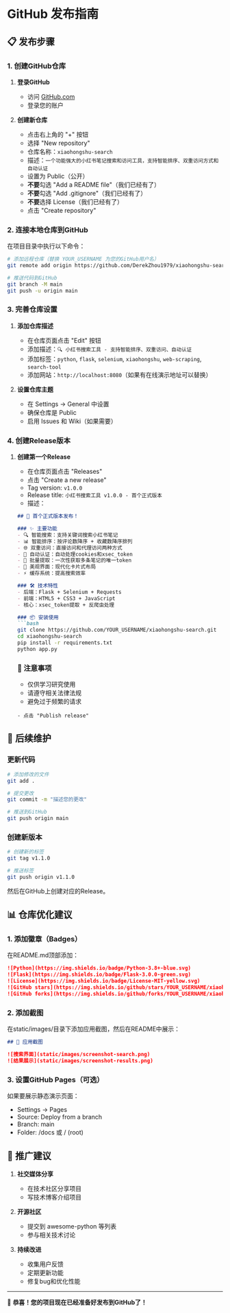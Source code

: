# GitHub 发布指南

## 📋 发布步骤

### 1. 创建GitHub仓库

1. **登录GitHub**
   - 访问 [GitHub.com](https://github.com)
   - 登录您的账户

2. **创建新仓库**
   - 点击右上角的 "+" 按钮
   - 选择 "New repository"
   - 仓库名称：`xiaohongshu-search`
   - 描述：`一个功能强大的小红书笔记搜索和访问工具，支持智能排序、双重访问方式和自动认证`
   - 设置为 Public（公开）
   - **不要**勾选 "Add a README file"（我们已经有了）
   - **不要**勾选 "Add .gitignore"（我们已经有了）
   - **不要**选择 License（我们已经有了）
   - 点击 "Create repository"

### 2. 连接本地仓库到GitHub

在项目目录中执行以下命令：

```bash
# 添加远程仓库（替换 YOUR_USERNAME 为您的GitHub用户名）
git remote add origin https://github.com/DerekZhou1979/xiaohongshu-search.git

# 推送代码到GitHub
git branch -M main
git push -u origin main
```

### 3. 完善仓库设置

1. **添加仓库描述**
   - 在仓库页面点击 "Edit" 按钮
   - 添加描述：`🔍 小红书搜索工具 - 支持智能排序、双重访问、自动认证`
   - 添加标签：`python`, `flask`, `selenium`, `xiaohongshu`, `web-scraping`, `search-tool`
   - 添加网站：`http://localhost:8080`（如果有在线演示地址可以替换）

2. **设置仓库主题**
   - 在 Settings → General 中设置
   - 确保仓库是 Public
   - 启用 Issues 和 Wiki（如果需要）

### 4. 创建Release版本

1. **创建第一个Release**
   - 在仓库页面点击 "Releases"
   - 点击 "Create a new release"
   - Tag version: `v1.0.0`
   - Release title: `小红书搜索工具 v1.0.0 - 首个正式版本`
   - 描述：
   ```markdown
   ## 🎉 首个正式版本发布！
   
   ### ✨ 主要功能
   - 🔍 智能搜索：支持关键词搜索小红书笔记
   - 📊 智能排序：按评论数降序 + 收藏数降序排列
   - 🌐 双重访问：直接访问和代理访问两种方式
   - 🔐 自动认证：自动处理cookies和xsec_token
   - 🚀 批量提取：一次性获取多条笔记的唯一token
   - 🎨 美观界面：现代化卡片式布局
   - ⚡ 缓存系统：提高搜索效率
   
   ### 🛠️ 技术特性
   - 后端：Flask + Selenium + Requests
   - 前端：HTML5 + CSS3 + JavaScript
   - 核心：xsec_token提取 + 反爬虫处理
   
   ### 📦 安装使用
   ```bash
   git clone https://github.com/YOUR_USERNAME/xiaohongshu-search.git
   cd xiaohongshu-search
   pip install -r requirements.txt
   python app.py
   ```
   
   ### 🚨 注意事项
   - 仅供学习研究使用
   - 请遵守相关法律法规
   - 避免过于频繁的请求
   ```
   - 点击 "Publish release"

## 🔧 后续维护

### 更新代码
```bash
# 添加修改的文件
git add .

# 提交更改
git commit -m "描述您的更改"

# 推送到GitHub
git push origin main
```

### 创建新版本
```bash
# 创建新的标签
git tag v1.1.0

# 推送标签
git push origin v1.1.0
```

然后在GitHub上创建对应的Release。

## 📊 仓库优化建议

### 1. 添加徽章（Badges）
在README.md顶部添加：
```markdown
![Python](https://img.shields.io/badge/Python-3.8+-blue.svg)
![Flask](https://img.shields.io/badge/Flask-3.0.0-green.svg)
![License](https://img.shields.io/badge/License-MIT-yellow.svg)
![GitHub stars](https://img.shields.io/github/stars/YOUR_USERNAME/xiaohongshu-search.svg)
![GitHub forks](https://img.shields.io/github/forks/YOUR_USERNAME/xiaohongshu-search.svg)
```

### 2. 添加截图
在static/images/目录下添加应用截图，然后在README中展示：
```markdown
## 📸 应用截图

![搜索界面](static/images/screenshot-search.png)
![结果展示](static/images/screenshot-results.png)
```

### 3. 设置GitHub Pages（可选）
如果要展示静态演示页面：
- Settings → Pages
- Source: Deploy from a branch
- Branch: main
- Folder: /docs 或 / (root)

## 🎯 推广建议

1. **社交媒体分享**
   - 在技术社区分享项目
   - 写技术博客介绍项目

2. **开源社区**
   - 提交到 awesome-python 等列表
   - 参与相关技术讨论

3. **持续改进**
   - 收集用户反馈
   - 定期更新功能
   - 修复bug和优化性能

---

🎉 **恭喜！您的项目现在已经准备好发布到GitHub了！** 